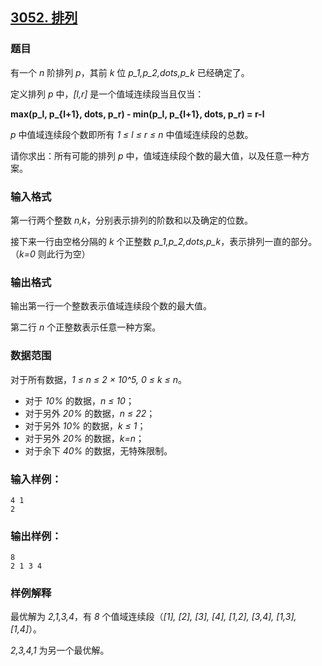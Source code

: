 ## [3052. 排列](https://www.acwing.com/problem/content/3055/)

### 题目

有一个 *n* 阶排列 *p*，其前 *k* 位 *p_1,p_2,dots,p_k* 已经确定了。

定义排列 *p* 中，*[l,r]* 是一个值域连续段当且仅当：

**max(p_l, p_{l+1}, dots, p_r) - min(p_l, p_{l+1}, dots, p_r) = r-l**

*p* 中值域连续段个数即所有 *1 ≤ l ≤ r ≤ n* 中值域连续段的总数。

请你求出：所有可能的排列 *p* 中，值域连续段个数的最大值，以及任意一种方案。

### 输入格式

第一行两个整数 *n,k*，分别表示排列的阶数和以及确定的位数。

接下来一行由空格分隔的 *k* 个正整数 *p_1,p_2,dots,p_k*，表示排列一直的部分。（*k=0* 则此行为空）

### 输出格式

输出第一行一个整数表示值域连续段个数的最大值。

第二行 *n* 个正整数表示任意一种方案。

### 数据范围

对于所有数据，*1 ≤ n ≤ 2 × 10^5, 0 ≤ k ≤ n*。

- 对于 *10%* 的数据，*n ≤ 10*；
- 对于另外 *20%* 的数据，*n ≤ 22*；
- 对于另外 *10%* 的数据，*k ≤ 1*；
- 对于另外 *20%* 的数据，*k=n*；
- 对于余下 *40%* 的数据，无特殊限制。

### 输入样例：

```
4 1
2
```

### 输出样例：

```
8
2 1 3 4
```

### 样例解释

最优解为 *2,1,3,4*，有 *8* 个值域连续段（*[1], [2], [3], [4], [1,2], [3,4], [1,3], [1,4]*）。

*2,3,4,1* 为另一个最优解。
